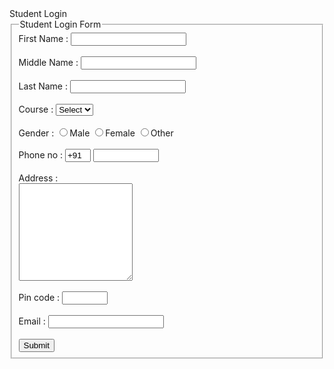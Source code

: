 <html>
<head>
	Student Login
</head>
<body>
<form>
<fieldset >
<legend>Student Login Form</legend>
<label> First Name :</label>
<input type="text" size="20"/> <br><br>
<label> Middle Name :</label>
<input type="text" size="20"/> <br><br>
<label> Last Name :</label>
<input type="text" size="20"/> <br><br>
<label> Course :</label>
<select>
<option value="Course">Select</option>
<option value="BCA">BCA</option>
<option value="BBA">BBA</option>
<option value="B.sc">B.sc</option>
<option value="MCA">MCA</option>
<option value="MBA">MBA</option>
</select><br><br>
<label> Gender :</label>
<input type="radio" value="m" name="Gender"/>Male
<input type="radio" value="f" name="Gender"/>Female
<input type="radio" value="o" name="Gender"/>Other <br><br>
<label> Phone no :</label>
<input type="text" value="+91" size="2"/>
<input type="text" size="10"/> <br><br>
<label> Address : </label><br>
<textarea col="10" rows="10"></textarea><br><br>
<label> Pin code :</label>
<input type="text" size="6"/> <br><br>
<label> Email :</label>
<input type="text" id="email"/> <br><br>
<button type="Submit">Submit </button>
</fieldset>
</form>
</body>
</html>
